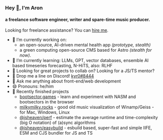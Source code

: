### Hey 👋, I'm Aron
#### a freelance software engineer, writer and spare-time music producer.

Looking for freelance assistance? You can [hire me](https://aron-homberg.de).

- 🔭 I’m currently working on:
  - an open-source, AI-driven mental health app *(prototype, stealth)* 
  - a green computing open-source CMS based for Astro *(stealth for now)*.
- 🌱 I’m currently learning: LLMs, GPT, vector databases, ensemble AI based timeseries forecasting, N-HiTS, also: RLHF 
- 🤔 Looking for great projects to collab on? Looking for a JS/TS mentor?
- 🤖 Drop me a line on Discord! [kyr0#8444](https://discordapp.com/users/kyr0#8444)
- 💬 Ask me anything about front-end/web development
- 😄 Pronouns: he/him
- 🫶 Recently finished projects
  - [bootsector.games](https://bootsector.games) - learn and experiment with NASM and bootsectors in the browser
  - [milkymilky.rocks](https://milkymilky.rocks) - good old music visualization of Winamp/Geiss - for Mac, Windows, Linux
  - [@jsheaven/perf](https://github.com/jsheaven/perf) - estimate the average runtime and time-complexity (big O notation) of (a)sync algorithms
  - [@jsheaven/easybuild](https://github.com/jsheaven/easybuild) - esbuild based, super-fast and simple IIFE, ESM and CJS bundler for JS and TS
